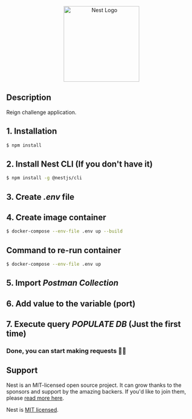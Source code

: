 <p align="center">
  <a href="http://nestjs.com/" target="blank"><img src="https://nestjs.com/img/logo-small.svg" width="200" alt="Nest Logo" /></a>
</p>

[circleci-image]: https://img.shields.io/circleci/build/github/nestjs/nest/master?token=abc123def456
[circleci-url]: https://circleci.com/gh/nestjs/nest

## Description

Reign challenge application.

## 1. Installation

```bash
$ npm install
```

## 2. Install Nest CLI (If you don't have it)

```bash
$ npm install -g @nestjs/cli
```

## 3. Create __*.env*__ file


## 4. Create image container
```bash
$ docker-compose --env-file .env up --build
```

## Command to re-run container
```bash
$ docker-compose --env-file .env up
```

## 5. Import __*Postman Collection*__ 

## 6. Add value to the variable (port)

## 7. Execute query __*POPULATE DB*__ (Just the first time)

### Done, you can start making requests 🎉🎉

## Support

Nest is an MIT-licensed open source project. It can grow thanks to the sponsors and support by the amazing backers. If you'd like to join them, please [read more here](https://docs.nestjs.com/support).

Nest is [MIT licensed](LICENSE).
